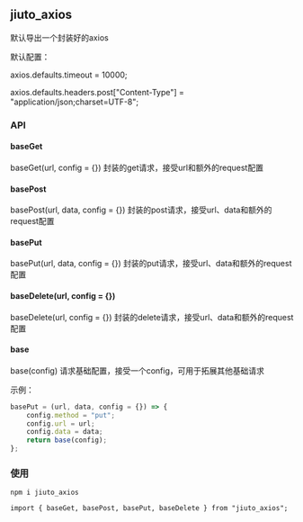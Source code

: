 ## jiuto_axios

默认导出一个封装好的axios

默认配置：

axios.defaults.timeout = 10000;

axios.defaults.headers.post["Content-Type"] = "application/json;charset=UTF-8";

### API

#### baseGet

baseGet(url, config = {}) 封装的get请求，接受url和额外的request配置

#### basePost

basePost(url, data, config = {}) 封装的post请求，接受url、data和额外的request配置

#### basePut

basePut(url, data, config = {}) 封装的put请求，接受url、data和额外的request配置

#### baseDelete(url, config = {})

baseDelete(url, config = {}) 封装的delete请求，接受url、data和额外的request配置

#### base

base(config) 请求基础配置，接受一个config，可用于拓展其他基础请求

示例：
```javaScript
basePut = (url, data, config = {}) => {
    config.method = "put";
    config.url = url;
    config.data = data;
    return base(config);
};
```

### 使用

`npm i jiuto_axios`

`import { baseGet, basePost, basePut, baseDelete } from "jiuto_axios";`
